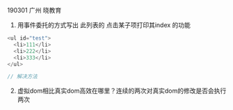 190301 广州 晓教育
1. 用事件委托的方式写出 此列表的 点击某子项打印其index 的功能
``` javascript
<ul id="test">
  <li>111</li>
  <li>222</li>
  <li>333</li>
</ul>

// 解决方法


```

2. 虚拟dom相比真实dom高效在哪里？连续的两次对真实dom的修改是否会执行两次

